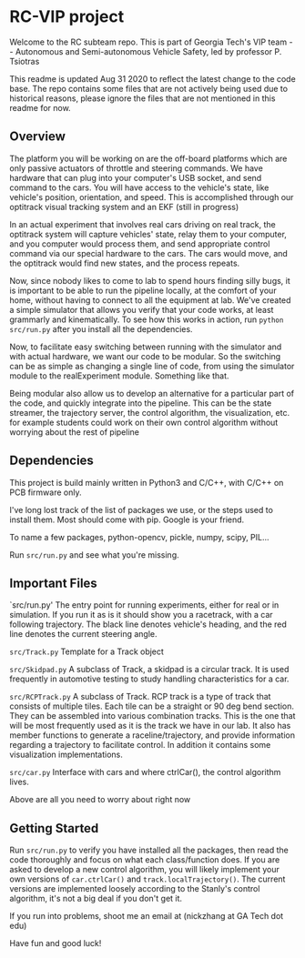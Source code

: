# RC-VIP project

Welcome to the RC subteam repo. This is part of Georgia Tech's VIP team -- Autonomous and Semi-autonomous Vehicle Safety, led by professor P. Tsiotras

This readme is updated Aug 31 2020 to reflect the latest change to the code base. The repo contains some files that are not actively being used due to historical reasons, please ignore the files that are not mentioned in this readme for now.

## Overview

The platform you will be working on are the off-board platforms which are only passive actuators of throttle and steering commands. We have hardware that can plug into your computer's USB socket, and send command to the cars. You will have access to the vehicle's state, like vehicle's position, orientation, and speed. This is accomplished through our optitrack visual tracking system and an EKF (still in progress)

In an actual experiment that involves real cars driving on real track, the optitrack system will capture vehicles' state, relay them to your computer, and you computer would process them, and send appropriate control command via our special hardware to the cars. The cars would move, and the optitrack would find new states, and the process repeats.

Now, since nobody likes to come to lab to spend hours finding silly bugs, it is important to be able to run the pipeline locally, at the comfort of your home, without having to connect to all the equipment at lab. We've created a simple simulator that allows you verify that your code works, at least grammarly and kinematically. To see how this works in action, run `python src/run.py` after you install all the dependencies.

Now, to facilitate easy switching between running with the simulator and with actual hardware, we want our code to be modular. So the switching can be as simple as changing a single line of code, from using the simulator module to the realExperiment module. Something like that.

Being modular also allow us to develop an alternative for a particular part of the code, and quickly integrate into the pipeline. This can be the state streamer, the trajectory server, the control algorithm, the visualization, etc. for example students could work on their own control algorithm without worrying about the rest of pipeline

## Dependencies

This project is build mainly written in Python3 and C/C++, with C/C++ on PCB firmware only.

I've long lost track of the list of packages we use, or the steps used to install them. Most should come with pip. Google is your friend.

To name a few packages, python-opencv, pickle, numpy, scipy, PIL...

Run `src/run.py` and see what you're missing. 

## Important Files
`src/run.py' The entry point for running experiments, either for real or in simulation. If you run it as is it should show you a racetrack, with a car following trajectory. The black line denotes vehicle's heading, and the red line denotes the current steering angle.

`src/Track.py` Template for a Track object

`src/Skidpad.py` A subclass of Track, a skidpad is a circular track. It is used frequently in automotive testing to study handling characteristics for a car.

`src/RCPTrack.py` A subclass of Track. RCP track is a type of track that consists of multiple tiles. Each tile can be a straight or 90 deg bend section. They can be assembled into various combination tracks. This is the one that will be most frequently used as it is the track we have in our lab. It also has member functions to generate a raceline/trajectory, and provide information regarding a trajectory to facilitate control. In addition it contains some visualization implementations.

`src/car.py` Interface with cars and where ctrlCar(), the control algorithm lives.

Above are all you need to worry about right now

## Getting Started

Run `src/run.py` to verify you have installed all the packages, then read the code thoroughly and focus on what each class/function does. If you are asked to develop a new control algorithm, you will likely implement your own versions of `car.ctrlCar()` and `track.localTrajectory()`. The current versions are implemented loosely according to the Stanly's control algorithm, it's not a big deal if you don't get it.

If you run into problems, shoot me an email at (nickzhang at GA Tech dot edu)

Have fun and good luck!
